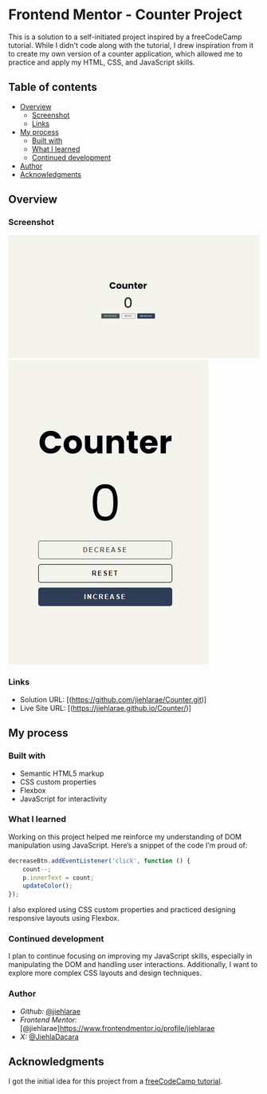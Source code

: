 # Frontend Mentor - Counter Project

This is a solution to a self-initiated project inspired by a freeCodeCamp tutorial. While I didn't code along with the tutorial, I drew inspiration from it to create my own version of a counter application, which allowed me to practice and apply my HTML, CSS, and JavaScript skills.

## Table of contents

- [Overview](#overview)
  - [Screenshot](#screenshot)
  - [Links](#links)
- [My process](#my-process)
  - [Built with](#built-with)
  - [What I learned](#what-i-learned)
  - [Continued development](#continued-development)
- [Author](#author)
- [Acknowledgments](#acknowledgments)

## Overview

### Screenshot

![Counter Screenshot](desktopSC.png)
![Counter Screenshot](mobileSC.png)

### Links

- Solution URL: [(https://github.com/jiehlarae/Counter.git)]
- Live Site URL: [(https://jiehlarae.github.io/Counter/)]

## My process

### Built with

- Semantic HTML5 markup
- CSS custom properties
- Flexbox
- JavaScript for interactivity

### What I learned

Working on this project helped me reinforce my understanding of DOM manipulation using JavaScript. Here’s a snippet of the code I’m proud of:

```js
decreaseBtn.addEventListener('click', function () {
    count--;
    p.innerText = count;
    updateColor();
});
```

I also explored using CSS custom properties and practiced designing responsive layouts using Flexbox.

### Continued development

I plan to continue focusing on improving my JavaScript skills, especially in manipulating the DOM and handling user interactions. Additionally, I want to explore more complex CSS layouts and design techniques.

### Author

- *Github:* [@jiehlarae](https://github.com/jiehlarae)
- *Frontend Mentor:* [@jiehlarae]https://www.frontendmentor.io/profile/jiehlarae
- *X:* [@JiehlaDacara](https://x.com/JiehlaDacara)

## Acknowledgments

I got the initial idea for this project from a [freeCodeCamp tutorial](https://www.youtube.com/watch?v=3PHXvlpOkf4&t=1825s). 
